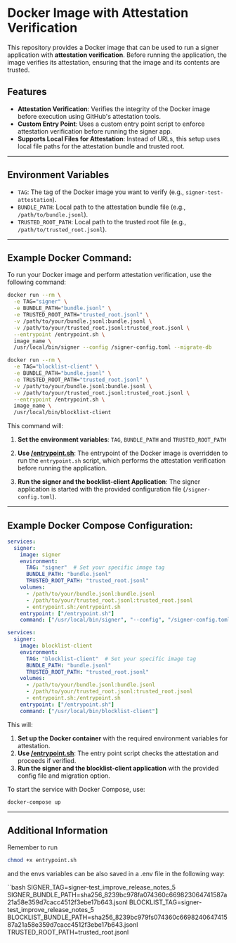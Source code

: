 # **Docker Image with Attestation Verification**

This repository provides a Docker image that can be used to run a signer application with **attestation verification**. Before running the application, the image verifies its attestation, ensuring that the image and its contents are trusted.

## **Features**
- **Attestation Verification**: Verifies the integrity of the Docker image before execution using GitHub's attestation tools.
- **Custom Entry Point**: Uses a custom entry point script to enforce attestation verification before running the signer app.
- **Supports Local Files for Attestation**: Instead of URLs, this setup uses local file paths for the attestation bundle and trusted root.

---

## **Environment Variables**

- `TAG`: The tag of the Docker image you want to verify (e.g., `signer-test-attestation`).
- `BUNDLE_PATH`: Local path to the attestation bundle file (e.g., `/path/to/bundle.jsonl`).
- `TRUSTED_ROOT_PATH`: Local path to the trusted root file (e.g., `/path/to/trusted_root.jsonl`).

---

## **Example Docker Command:**

To run your Docker image and perform attestation verification, use the following command:

```bash
docker run --rm \
  -e TAG="signer" \
  -e BUNDLE_PATH="bundle.jsonl" \
  -e TRUSTED_ROOT_PATH="trusted_root.jsonl" \
  -v /path/to/your/bundle.jsonl:bundle.jsonl \
  -v /path/to/your/trusted_root.jsonl:trusted_root.jsonl \
  --entrypoint /entrypoint.sh \
  image_name \
  /usr/local/bin/signer --config /signer-config.toml --migrate-db
```

```bash
docker run --rm \
  -e TAG="blocklist-client" \
  -e BUNDLE_PATH="bundle.jsonl" \
  -e TRUSTED_ROOT_PATH="trusted_root.jsonl" \
  -v /path/to/your/bundle.jsonl:bundle.jsonl \
  -v /path/to/your/trusted_root.jsonl:trusted_root.jsonl \
  --entrypoint /entrypoint.sh \
  image_name \
  /usr/local/bin/blocklist-client
```

This command will:
1. **Set the environment variables**: `TAG`, `BUNDLE_PATH` and `TRUSTED_ROOT_PATH`
  
2. **Use [/entrypoint.sh](/docker/mainnet/gh-attestation/entrypoint.sh)**: The entrypoint of the Docker image is overridden to run the `entrypoint.sh` script, which performs the attestation verification before running the application.
   
3. **Run the signer and the bocklist-client Application**: The signer application is started with the provided configuration file (`/signer-config.toml`).

---

## **Example Docker Compose Configuration:**

```yaml
services:
  signer:
    image: signer
    environment:
      TAG: "signer"  # Set your specific image tag
      BUNDLE_PATH: "bundle.jsonl"
      TRUSTED_ROOT_PATH: "trusted_root.jsonl"
    volumes:
      - /path/to/your/bundle.jsonl:bundle.jsonl
      - /path/to/your/trusted_root.jsonl:trusted_root.jsonl
      - entrypoint.sh:/entrypoint.sh
    entrypoint: ["/entrypoint.sh"]
    command: ["/usr/local/bin/signer", "--config", "/signer-config.toml", "--migrate-db"]
```

```yaml
services:
  signer:
    image: blocklist-client
    environment:
      TAG: "blocklist-client"  # Set your specific image tag
      BUNDLE_PATH: "bundle.jsonl"
      TRUSTED_ROOT_PATH: "trusted_root.jsonl"
    volumes:
      - /path/to/your/bundle.jsonl:bundle.jsonl
      - /path/to/your/trusted_root.jsonl:trusted_root.jsonl
      - entrypoint.sh:/entrypoint.sh
    entrypoint: ["/entrypoint.sh"]
    command: ["/usr/local/bin/blocklist-client"]
```

This will:
1. **Set up the Docker container** with the required environment variables for attestation.
2. **Use [/entrypoint.sh](/docker/mainnet/gh-attestation/entrypoint.sh)**: The entry point script checks the attestation and proceeds if verified.
3. **Run the signer and the blocklist-client application** with the provided config file and migration option.

To start the service with Docker Compose, use:

```bash
docker-compose up
```
---

## **Additional Information**

Remember to run 

```bash
chmod +x entrypoint.sh
```

and the envs variables can be also saved in a .env file in the following way:

``bash
SIGNER_TAG=signer-test_improve_release_notes_5
SIGNER_BUNDLE_PATH=sha256_8239bc978fa074360c669823064741587a21a58e359d7cacc4512f3ebe17b643.jsonl
BLOCKLIST_TAG=signer-test_improve_release_notes_5
BLOCKLIST_BUNDLE_PATH=sha256_8239bc979fs074360c669824064741587a21a58e359d7cacc4512f3ebe17b643.jsonl
TRUSTED_ROOT_PATH=trusted_root.jsonl
```